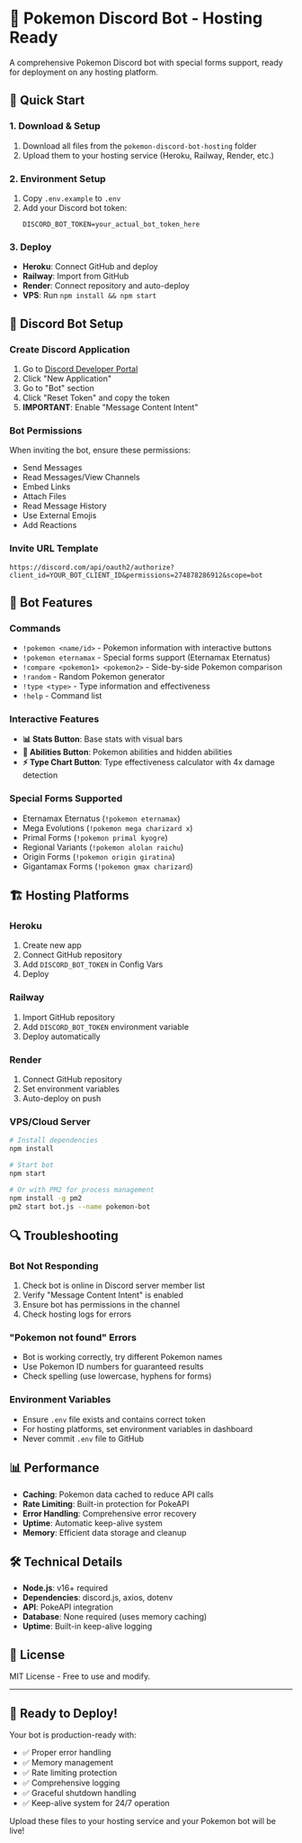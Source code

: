 # 🤖 Pokemon Discord Bot - Hosting Ready

A comprehensive Pokemon Discord bot with special forms support, ready for deployment on any hosting platform.

## 🚀 Quick Start

### 1. Download & Setup
1. Download all files from the `pokemon-discord-bot-hosting` folder
2. Upload them to your hosting service (Heroku, Railway, Render, etc.)

### 2. Environment Setup
1. Copy `.env.example` to `.env`
2. Add your Discord bot token:
   ```
   DISCORD_BOT_TOKEN=your_actual_bot_token_here
   ```

### 3. Deploy
- **Heroku**: Connect GitHub and deploy
- **Railway**: Import from GitHub
- **Render**: Connect repository and auto-deploy
- **VPS**: Run `npm install && npm start`

## 🔧 Discord Bot Setup

### Create Discord Application
1. Go to [Discord Developer Portal](https://discord.com/developers/applications)
2. Click "New Application"
3. Go to "Bot" section
4. Click "Reset Token" and copy the token
5. **IMPORTANT**: Enable "Message Content Intent"

### Bot Permissions
When inviting the bot, ensure these permissions:
- Send Messages
- Read Messages/View Channels
- Embed Links
- Attach Files
- Read Message History
- Use External Emojis
- Add Reactions

### Invite URL Template
```
https://discord.com/api/oauth2/authorize?client_id=YOUR_BOT_CLIENT_ID&permissions=274878286912&scope=bot
```

## 📱 Bot Features

### Commands
- `!pokemon <name/id>` - Pokemon information with interactive buttons
- `!pokemon eternamax` - Special forms support (Eternamax Eternatus)
- `!compare <pokemon1> <pokemon2>` - Side-by-side Pokemon comparison
- `!random` - Random Pokemon generator
- `!type <type>` - Type information and effectiveness
- `!help` - Command list

### Interactive Features
- **📊 Stats Button**: Base stats with visual bars
- **🧬 Abilities Button**: Pokemon abilities and hidden abilities
- **⚡ Type Chart Button**: Type effectiveness calculator with 4x damage detection

### Special Forms Supported
- Eternamax Eternatus (`!pokemon eternamax`)
- Mega Evolutions (`!pokemon mega charizard x`)
- Primal Forms (`!pokemon primal kyogre`)
- Regional Variants (`!pokemon alolan raichu`)
- Origin Forms (`!pokemon origin giratina`)
- Gigantamax Forms (`!pokemon gmax charizard`)

## 🏗️ Hosting Platforms

### Heroku
1. Create new app
2. Connect GitHub repository
3. Add `DISCORD_BOT_TOKEN` in Config Vars
4. Deploy

### Railway
1. Import GitHub repository
2. Add `DISCORD_BOT_TOKEN` environment variable
3. Deploy automatically

### Render
1. Connect GitHub repository
2. Set environment variables
3. Auto-deploy on push

### VPS/Cloud Server
```bash
# Install dependencies
npm install

# Start bot
npm start

# Or with PM2 for process management
npm install -g pm2
pm2 start bot.js --name pokemon-bot
```

## 🔍 Troubleshooting

### Bot Not Responding
1. Check bot is online in Discord server member list
2. Verify "Message Content Intent" is enabled
3. Ensure bot has permissions in the channel
4. Check hosting logs for errors

### "Pokemon not found" Errors
- Bot is working correctly, try different Pokemon names
- Use Pokemon ID numbers for guaranteed results
- Check spelling (use lowercase, hyphens for forms)

### Environment Variables
- Ensure `.env` file exists and contains correct token
- For hosting platforms, set environment variables in dashboard
- Never commit `.env` file to GitHub

## 📊 Performance

- **Caching**: Pokemon data cached to reduce API calls
- **Rate Limiting**: Built-in protection for PokeAPI
- **Error Handling**: Comprehensive error recovery
- **Uptime**: Automatic keep-alive system
- **Memory**: Efficient data storage and cleanup

## 🛠️ Technical Details

- **Node.js**: v16+ required
- **Dependencies**: discord.js, axios, dotenv
- **API**: PokeAPI integration
- **Database**: None required (uses memory caching)
- **Uptime**: Built-in keep-alive logging

## 📄 License

MIT License - Free to use and modify.

---

## 🎯 Ready to Deploy!

Your bot is production-ready with:
- ✅ Proper error handling
- ✅ Memory management
- ✅ Rate limiting protection
- ✅ Comprehensive logging
- ✅ Graceful shutdown handling
- ✅ Keep-alive system for 24/7 operation

Upload these files to your hosting service and your Pokemon bot will be live!